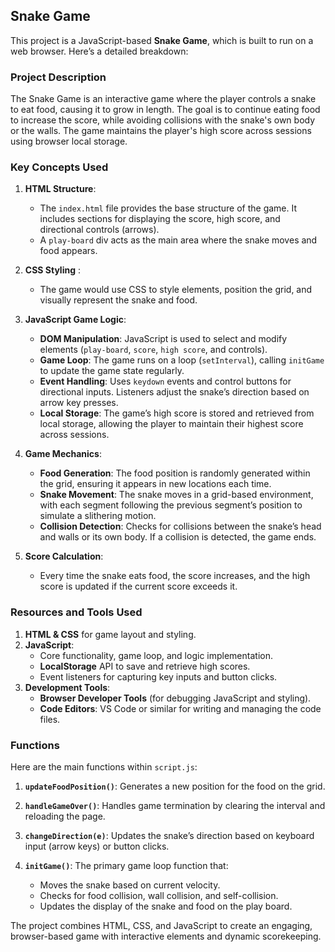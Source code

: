 ## Snake Game
This project is a JavaScript-based **Snake Game**, which is built to run on a web browser. Here’s a detailed breakdown:

### Project Description
The Snake Game is an interactive game where the player controls a snake to eat food, causing it to grow in length. The goal is to continue eating food to increase the score, while avoiding collisions with the snake's own body or the walls. The game maintains the player's high score across sessions using browser local storage.

### Key Concepts Used

1. **HTML Structure**:
   - The `index.html` file provides the base structure of the game. It includes sections for displaying the score, high score, and directional controls (arrows).
   - A `play-board` div acts as the main area where the snake moves and food appears.

2. **CSS Styling** :
   - The game would use CSS to style elements, position the grid, and visually represent the snake and food.

3. **JavaScript Game Logic**:
   - **DOM Manipulation**: JavaScript is used to select and modify elements (`play-board`, `score`, `high score`, and controls).
   - **Game Loop**: The game runs on a loop (`setInterval`), calling `initGame` to update the game state regularly.
   - **Event Handling**: Uses `keydown` events and control buttons for directional inputs. Listeners adjust the snake’s direction based on arrow key presses.
   - **Local Storage**: The game’s high score is stored and retrieved from local storage, allowing the player to maintain their highest score across sessions.

4. **Game Mechanics**:
   - **Food Generation**: The food position is randomly generated within the grid, ensuring it appears in new locations each time.
   - **Snake Movement**: The snake moves in a grid-based environment, with each segment following the previous segment’s position to simulate a slithering motion.
   - **Collision Detection**: Checks for collisions between the snake’s head and walls or its own body. If a collision is detected, the game ends.

5. **Score Calculation**:
   - Every time the snake eats food, the score increases, and the high score is updated if the current score exceeds it.

### Resources and Tools Used

1. **HTML & CSS** for game layout and styling.
2. **JavaScript**:
   - Core functionality, game loop, and logic implementation.
   - **LocalStorage** API to save and retrieve high scores.
   - Event listeners for capturing key inputs and button clicks.
3. **Development Tools**:
   - **Browser Developer Tools** (for debugging JavaScript and styling).
   - **Code Editors**: VS Code or similar for writing and managing the code files.

### Functions

Here are the main functions within `script.js`:

1. **`updateFoodPosition()`**: Generates a new position for the food on the grid.

2. **`handleGameOver()`**: Handles game termination by clearing the interval and reloading the page.

3. **`changeDirection(e)`**: Updates the snake’s direction based on keyboard input (arrow keys) or button clicks.

4. **`initGame()`**: The primary game loop function that:
   - Moves the snake based on current velocity.
   - Checks for food collision, wall collision, and self-collision.
   - Updates the display of the snake and food on the play board.

The project combines HTML, CSS, and JavaScript to create an engaging, browser-based game with interactive elements and dynamic scorekeeping.
